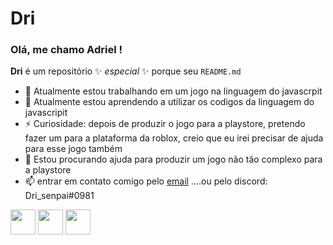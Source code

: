 # Dri

### Olá, me chamo Adriel ! 

**Dri** é um repositório ✨ _especial_ ✨ porque seu `README.md`


- 🔭 Atualmente estou trabalhando em um jogo na linguagem do javascrpit
- 🌱 Atualmente estou aprendendo a utilizar os codigos da linguagem do javascripit
- ⚡ Curiosidade: depois de produzir o jogo para a playstore, pretendo fazer um para a plataforma da roblox, creio que eu irei precisar de ajuda para esse jogo também
- 🤔 Estou procurando ajuda para produzir um jogo não tão complexo para a playstore
- 📫 entrar em contato comigo pelo [email](cruz.adriel@escola.pr.gov.br) 
....ou pelo discord: Dri_senpai#0981


<img src="https://cdn.jsdelivr.net/gh/devicons/devicon/icons/git/git-original.svg" width="40" height="40"/> <img src="https://cdn.jsdelivr.net/gh/devicons/devicon/icons/java/java-original.svg" width="40" height="40"/> <img src="https://cdn.jsdelivr.net/gh/devicons/devicon/icons/linux/linux-original.svg" width="40" height="40"/>
